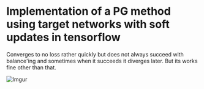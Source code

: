 # Implementation of a PG method using target networks with soft updates in tensorflow


Converges to no loss rather quickly but does not always succeed with balance'ing and sometimes when it succeeds it diverges later.
But its works fine other than that.

![Imgur](https://i.imgur.com/i8kSlVA.png)
